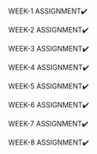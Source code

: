 WEEK-1 ASSIGNMENT✔️

WEEK-2 ASSIGNMENT✔️

WEEK-3 ASSIGNMENT✔️

WEEK-4 ASSIGNMENT✔️

WEEK-5 ASSIGNMENT✔️

WEEK-6 ASSIGNMENT✔️

WEEK-7 ASSIGNMENT✔️

WEEK-8 ASSIGNMENT✔️

 
